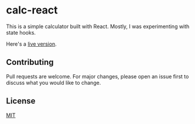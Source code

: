 # calc-react

This is a simple calculator built with React. Mostly, I was experimenting with state hooks.

Here's a [live version](https://dpajek.github.io/calc-react/). 

## Contributing
Pull requests are welcome. For major changes, please open an issue first to discuss what you would like to change.

## License
[MIT](https://choosealicense.com/licenses/mit/)
